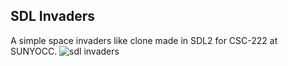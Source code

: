 ## SDL Invaders
A simple space invaders like clone made in SDL2 for CSC-222 at SUNYOCC.
![sdl invaders](https://github.com/mkavanagh-23/CSC222-Final/blob/e50ce30b724bbab0c4b9557e076231643073594f/graphics/screenshot.png)
